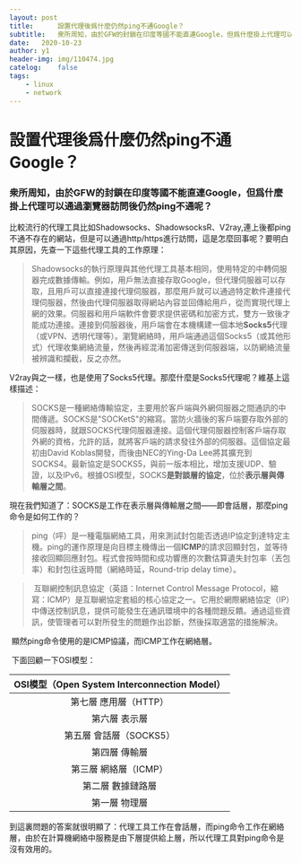 ```yaml
---
layout:	post
title:      設置代理後爲什麼仍然ping不通Google？
subtitle:	衆所周知，由於GFW的封鎖在印度等國不能直連Google，但爲什麼掛上代理可以通過瀏覽器訪問後仍然ping不通呢？
date:	2020-10-23
author:	y1
header-img: img/110474.jpg
catelog:	false
tags:
	- linux
	- network
---
```


# 設置代理後爲什麼仍然ping不通Google？

### 衆所周知，由於GFW的封鎖在印度等國不能直連Google，但爲什麼掛上代理可以通過瀏覽器訪問後仍然ping不通呢？

​	比較流行的代理工具比如Shadowsocks、ShadowsocksR、V2ray,連上後都ping不通不存在的網站，但是可以通過http/https進行訪問，這是怎麼回事呢？要明白其原因，先查一下這些代理工具的工作原理：

> ​	Shadowsocks的執行原理與其他代理工具基本相同，使用特定的中轉伺服器完成數據傳輸。例如，用戶無法直接存取Google，但代理伺服器可以存取，且用戶可以直接連接代理伺服器，那麼用戶就可以通過特定軟件連接代理伺服器，然後由代理伺服器取得網站內容並回傳給用戶，從而實現代理上網的效果。伺服器和用戶端軟件會要求提供密碼和加密方式，雙方一致後才能成功連接。連接到伺服器後，用戶端會在本機構建一個本地**Socks5**代理（或VPN、透明代理等）。瀏覽網絡時，用戶端通過這個Socks5（或其他形式）代理收集網絡流量，然後再經混淆加密傳送到伺服器端，以防網絡流量被辨識和攔截，反之亦然。
>
> [^Shadowsocks]: https://zh.wikipedia.org/zh-hk/Shadowsocks
>
> 

​	V2ray與之一樣，也是使用了Socks5代理。那麼什麼是Socks5代理呢？維基上這樣描述：

> ​	SOCKS是一種網絡傳輸協定，主要用於客戶端與外網伺服器之間通訊的中間傳遞。SOCKS是"SOCKetS"的縮寫。當防火牆後的客戶端要存取外部的伺服器時，就跟SOCKS代理伺服器連接。這個代理伺服器控制客戶端存取外網的資格，允許的話，就將客戶端的請求發往外部的伺服器。這個協定最初由David Koblas開發，而後由NEC的Ying-Da Lee將其擴充到SOCKS4。最新協定是SOCKS5，與前一版本相比，增加支援UDP、驗證，以及IPv6。根據OSI模型，SOCKS**是對談層的協定**，位於**表示層與傳輸層之間**。 	
>
> [^SOCKS]: https://zh.wikipedia.org/zh-hk/SOCKS

​	現在我們知道了：SOCKS是工作在表示層與傳輸層之間——即會話層，那麼ping命令是如何工作的？

> ​	ping（呯）是一種電腦網絡工具，用來測試封包能否透過IP協定到達特定主機。ping的運作原理是向目標主機傳出一個**ICMP**的請求回顯封包，並等待接收回顯回應封包。程式會按時間和成功響應的次數估算遺失封包率（丟包率）和封包往返時間（網絡時延，Round-trip delay time）。
>
> [^ping]: https://zh.wikipedia.org/zh-hk/Ping

> ​	互聯網控制訊息協定（英語：Internet Control Message Protocol，縮寫：ICMP）是互聯網協定套組的核心協定之一。它用於網際網絡協定（IP）中傳送控制訊息，提供可能發生在通訊環境中的各種問題反饋。通過這些資訊，使管理者可以對所發生的問題作出診斷，然後採取適當的措施解決。 
>
> [^ICMP]: https://zh.wikipedia.org/zh-hk/ICMP

​	顯然ping命令使用的是ICMP協議，而ICMP工作在網絡層。

​	下面回顧一下OSI模型：

| OSI模型（Open System Interconnection Model） |
| :------------------------------------------: |
|            第七層 應用層（HTTP）             |
|                第六層 表示層                 |
|           第五層 會話層（SOCKS5）            |
|                第四層 傳輸層                 |
|            第三層 網絡層（ICMP）             |
|              第二層 數據鏈路層               |
|                第一層 物理層                 |

​	到這裏問題的答案就很明顯了：代理工具工作在會話層，而ping命令工作在網絡層，由於在計算機網絡中服務是由下層提供給上層，所以代理工具對ping命令是沒有效用的。
